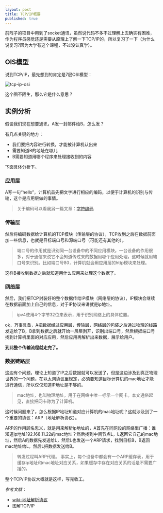 ```yaml
---
layout: post
title: TCP/IP概要
published: true
---
```


前阵子的项目中用到了socket通讯，虽然说代码不多不过理解上去确实有困难，作为程序员感觉还是需要从原理上了解一下TCP/IP的，所以复习了一下（为什么说复习?因为大学有这个课程，不过没认真学）。

## OIS模型

说到TCP/IP，最先想到的肯定是7层OSI模型：

![tcp-ip-osi](https://raw.githubusercontent.com/Kyson/Kyson.github.io/master/images/post_img/TCP-IP%E6%A6%82%E8%A6%81/tcp-ip-osi.png)

这个图不陌生，那么它是什么意思？

## 实例分析

假设我们现在想要通讯，A发一封邮件给B，怎么发？

有几点关键的地方：

- 我们要把内容进行转换，才能被计算机认出来
- 需要知道B的地址在哪儿
- B需要知道用哪个程序来处理接收到的内容

下面具体分析下。

### 应用层

A写一句“hello”，计算机首先把文字进行相应的编码，以便于计算机的识别与传输，这个是应用层做的事情。

> 关于编码可以看我另一篇文章：[字符编码](http://blog.hikyson.cn/%E5%AD%97%E7%AC%A6%E7%BC%96%E7%A0%81/)

### 传输层

然后将编码数据给计算机的TCP模块（传输层的协议），TCP收到之后在数据前面加一些信息，也就是目标端口号和源端口号（可能还有其他的）。

> 端口号的作用就是识别同一台设备中的不同应用模块，一台设备的作用很多，对于通信来说它不会知道传过来的数据用哪个应用处理，这时候就用端口号来识别。比如端口号80，计算机就会用应用层的http模块来处理。

这样B接收到数据之后就知道用什么应用来处理这个数据了。

### 网络层

然后，我们把TCP封装好的整个数据传给IP模块（网络层的协议），IP模块会继续在数据前面加上自己的信息，对于IP协议来讲就是ip地址。

> ipv4使用4个字节32位来表示，用于识别网络上的具体位置。

ok，万事具备，A把数据经过应用层，传输层，网络层的包装之后通过物理的线路发送给了B，B拿到数据之后就开始一层层剥开，识别出端口号，然后根据端口号找到计算机里面的对应应用，然后应用再解析出来数据，展示给用户。

**到此整个传输流程就走完了。**

### 数据链路层

这边有个问题，理论上知道了IP之后数据就可以发送了，但是这边涉及到真正物理世界的一个问题，在以太网协议里规定，必须要知道目标计算机的mac地址才能进行通信，所以仅仅知道IP地址是不够的。

> mac地址，也叫物理地址，用于在网络中唯一标示一个网卡。本文通俗起见，直接把网卡称为了计算机。

这时候问题来了，怎么根据IP地址知道对应计算机的mac地址呢？这就涉及到了一个重要的协议：ARP（地址解析协议）。

ARP的作用顾名思义，就是用来解析ip地址的，A首先在同网段的网络里广播：谁知道ip地址192.168.11.22的mac地址？然后找到中间节点L，L返回它自己的mac地址，然后A的数据先发送给L，然后L也发送一个ARP请求，找到目标B，B返回mac地址给L，然后L把数据发送给B。

> 转发过程叫ARP代理。
> 事实上，每个设备中都会有一个ARP缓存表，用于缓存ip地址和mac地址对应关系，如果缓存中存在对应关系的话是不需要广播的。

整个TCP/IP协议大概就是这样，写完收工。

*参考文献：*

- [wiki-地址解析协议](https://zh.wikipedia.org/wiki/%E5%9C%B0%E5%9D%80%E8%A7%A3%E6%9E%90%E5%8D%8F%E8%AE%AE)
- 图解TCP/IP